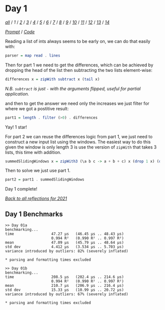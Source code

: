 Day 1
===

<!--
This section is generated and compiled by the build script at ./Build.hs from
the file `./reflections/day01.md`.  If you want to edit this, edit
that file instead!
-->

*[all][reflections]* / *1* / *[2][day02]* / *[3][day03]* / *[4][day04]* / *[5][day05]* / *[6][day06]* / *[7][day07]* / *[8][day08]* / *[9][day09]* / *[10][day10]* / *[11][day11]* / *[12][day12]* / *[13][day13]* / *[14][day14]*

[reflections]: https://github.com/egnwd/advent/blob/main/reflections.md
[day02]: https://github.com/egnwd/advent/blob/2021/reflections-out/day02.md
[day03]: https://github.com/egnwd/advent/blob/2021/reflections-out/day03.md
[day04]: https://github.com/egnwd/advent/blob/2021/reflections-out/day04.md
[day05]: https://github.com/egnwd/advent/blob/2021/reflections-out/day05.md
[day06]: https://github.com/egnwd/advent/blob/2021/reflections-out/day06.md
[day07]: https://github.com/egnwd/advent/blob/2021/reflections-out/day07.md
[day08]: https://github.com/egnwd/advent/blob/2021/reflections-out/day08.md
[day09]: https://github.com/egnwd/advent/blob/2021/reflections-out/day09.md
[day10]: https://github.com/egnwd/advent/blob/2021/reflections-out/day10.md
[day11]: https://github.com/egnwd/advent/blob/2021/reflections-out/day11.md
[day12]: https://github.com/egnwd/advent/blob/2021/reflections-out/day12.md
[day13]: https://github.com/egnwd/advent/blob/2021/reflections-out/day13.md
[day14]: https://github.com/egnwd/advent/blob/2021/reflections-out/day14.md

*[Prompt][d01p]* / *[Code][d01g]*

[d01p]: https://adventofcode.com/2021/day/1
[d01g]: https://github.com/egnwd/advent/blob/main/src/AOC/Challenge/Day01.hs

Reading a list of ints always seems to be early on, we can do that easily with:

```haskell
parser = map read . lines
```

Then for part 1 we need to get the differences, which can be achieved by dropping the head of the
list then subtracting the two lists element-wise:

```haskell
differences x = zipWith subtract x (tail x)
```

_N.B. `subtract` is just `-` with the arguments flipped, useful for partial application._

and then to get the answer we need only the increases we just filter for where we got a postitive result:

```haskell
part1 = length . filter (>0) . differences
```

Yay! 1 star!

For part 2 we can reuse the differences logic from part 1, we just need to construct a new input list using the windows.
The easiest way to do this given the window is only length 3 is use the version of `zipWith` that takes 3 lists, this time with addition.

```haskell
summedSlidingWindows x = zipWith3 (\a b c -> a + b + c) x (drop 1 x) (drop 2 x)
```

Then to solve we just use part 1.

```haskell
part2 = part1 . summedSlidingWindows
```

Day 1 complete!


*[Back to all reflections for 2021][reflections]*

## Day 1 Benchmarks

```
>> Day 01a
benchmarking...
time                 47.27 μs   (46.45 μs .. 48.43 μs)
                     0.994 R²   (0.990 R² .. 0.997 R²)
mean                 47.09 μs   (45.79 μs .. 48.64 μs)
std dev              4.412 μs   (3.534 μs .. 5.703 μs)
variance introduced by outliers: 82% (severely inflated)

* parsing and formatting times excluded

>> Day 01b
benchmarking...
time                 208.5 μs   (202.4 μs .. 214.6 μs)
                     0.994 R²   (0.990 R² .. 0.997 R²)
mean                 210.7 μs   (206.9 μs .. 216.4 μs)
std dev              15.33 μs   (10.99 μs .. 20.72 μs)
variance introduced by outliers: 67% (severely inflated)

* parsing and formatting times excluded
```
